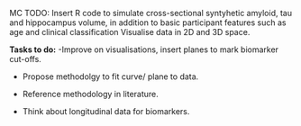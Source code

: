 MC TODO: 
Insert R code to simulate cross-sectional syntyhetic amyloid, tau and hippocampus volume, in addition to basic participant features such as age and clinical classification
Visualise data in 2D and 3D space.

__Tasks to do:__
-Improve on visualisations, insert planes to mark biomarker cut-offs.

- Propose methodolgy to fit curve/ plane to data.

- Reference methodology in literature.

- Think about longitudinal data for biomarkers.
